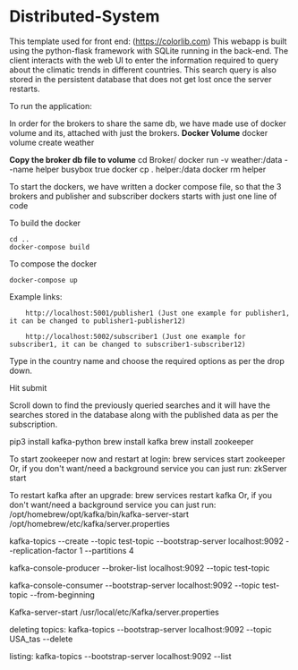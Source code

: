 # Distributed-System

This template used for front end: (https://colorlib.com)
This webapp is built using the python-flask framework with SQLite running in the back-end. 
The client interacts with the web UI to enter the information required to query about the climatic trends in different countries. 
This search query is also stored in the persistent database that does not get lost once the server restarts.

To run the application:

In order for the brokers to share the same db, we have made use of docker volume and its, attached with just the brokers.
**Docker Volume**
    docker volume create weather

**Copy the broker db file to volume**
    cd Broker/
    docker run -v weather:/data --name helper busybox true
    docker cp . helper:/data
    docker rm helper

To start the dockers, we have written a docker compose file, so that the 3 brokers and publisher and subscriber dockers starts with just one line of code


To build the docker

    cd ..
    docker-compose build

To compose the docker

    docker-compose up 

Example links:
        
        http://localhost:5001/publisher1 (Just one example for publisher1, it can be changed to publisher1-publisher12)
        
        http://localhost:5002/subscriber1 (Just one example for subscriber1, it can be changed to subscriber1-subscriber12)


Type in the country name and choose the required options as per the drop down.

Hit submit

Scroll down to find the previously queried searches and it will have the searches stored in the database along with the published data as per the subscription. 


pip3 install kafka-python
brew install kafka
brew install zookeeper

To start zookeeper now and restart at login:
  brew services start zookeeper
Or, if you don't want/need a background service you can just run:
  zkServer start

To restart kafka after an upgrade:
  brew services restart kafka
Or, if you don't want/need a background service you can just run:
  /opt/homebrew/opt/kafka/bin/kafka-server-start /opt/homebrew/etc/kafka/server.properties


kafka-topics --create --topic test-topic --bootstrap-server localhost:9092 --replication-factor 1 --partitions 4 

kafka-console-producer --broker-list localhost:9092 --topic test-topic

kafka-console-consumer --bootstrap-server localhost:9092 --topic test-topic --from-beginning


Kafka-server-start /usr/local/etc/Kafka/server.properties

deleting topics:
kafka-topics  --bootstrap-server localhost:9092 --topic USA_tas --delete

listing:
kafka-topics  --bootstrap-server localhost:9092 --list